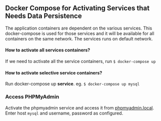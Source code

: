 ## Docker Compose for Activating Services that Needs Data Persistence

The application containers are dependent on the various services. This docker-compose is used for those services and it will be available for all containers on the same network. The services runs on default network.

#### How to activate all services containers?
If we need to activate all the service containers, run `$ docker-compose up`

#### How to activate selective service containers?
Run docker-compose up **service**. eg. `$ docker-compose up mysql`

### Access PHPMyAdmin
Activate the phpmyadmin service and access it from [phpmyadmin.local](http://phpmyadmin.local). Enter host `mysql` and username, password as configured.